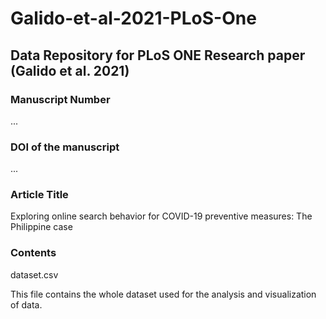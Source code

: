 # Galido-et-al-2021-PLoS-One

## Data Repository for PLoS ONE Research paper (Galido et al. 2021)

### Manuscript Number
...

### DOI of the manuscript
...

### Article Title
Exploring online search behavior for COVID-19 preventive measures: The Philippine case

### Contents
dataset.csv

This file contains the whole dataset used for the analysis and visualization of data.
